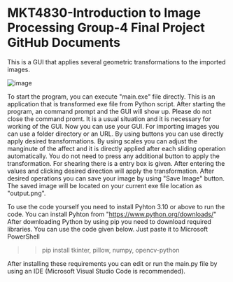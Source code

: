 # MKT4830-Introduction to Image Processing Group-4 Final Project GitHub Documents

   This is a GUI that applies several geometric transformations to the imported images.
   
   ![image](https://user-images.githubusercontent.com/50784218/176670283-587428f0-3e95-4894-a5f2-5d156440d41e.png)

   To start the program, you can execute "main.exe" file directly. This is an application that is transformed exe file from Python script.
After starting the program, an command prompt and the GUI will show up. Please do not close the command promt. It is a usual situation and
it is necessary for working of the GUI. Now you can use your GUI. For importing images you can use a folder directory or an URL. By using buttons 
you can use directly apply desired transformations. By using scales you can adjust the manginute of the affect and it is directly applied after 
each sliding operation automatically. You do not need to press any additional button to apply the transformation. For shearing there is a entry box is given. 
After entering the values and clicking desired direction will apply the transformation. After desired operations you can save your image by
using "Save Image" button. The saved image will be located on your current exe file location as "output.png".

   To use the code yourself you need to install Pyhton 3.10 or above to run the code. You can install Pyhton from "https://www.python.org/downloads/"
After downloading Python by using pip you need to download required libraries. You can use the code given below. Just paste it to Microsoft
PowerShell

>> pip install tkinter, pillow, numpy, opencv-python

   After installing these requirements you can edit or run the main.py file by using an IDE (Microsoft Visual Studio Code is recommended).
